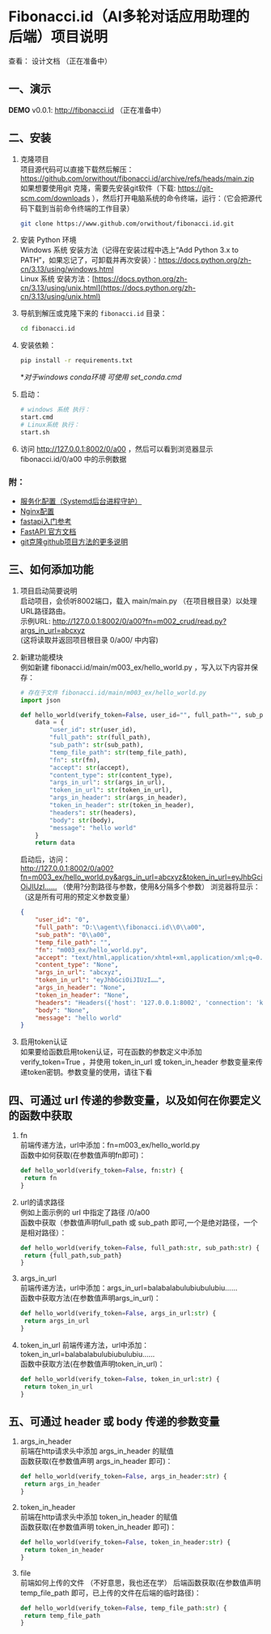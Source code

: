 # Fibonacci.id（AI多轮对话应用助理的后端）项目说明

查看： 设计文档 （正在准备中）




## 一、演示
**DEMO** v0.0.1: http://fibonacci.id （正在准备中）


## 二、安装

1. 克隆项目  
    项目源代码可以直接下载然后解压：https://github.com/orwithout/fibonacci.id/archive/refs/heads/main.zip  
    如果想要使用git 克隆，需要先安装git软件（下载: https://git-scm.com/downloads ），然后打开电脑系统的命令终端，运行：（它会把源代码下载到当前命令终端的工作目录）
    ```bash
    git clone https://www.github.com/orwithout/fibonacci.id.git
    ```



2. 安装 Python 环境  
    Windows 系统 安装方法（记得在安装过程中选上“Add Python 3.x to PATH”，如果忘记了，可卸载并再次安装）：https://docs.python.org/zh-cn/3.13/using/windows.html  
    Linux 系统 安装方法：[https://docs.python.org/zh-cn/3.13/using/unix.html](https://docs.python.org/zh-cn/3.13/using/unix.html)
   
3. 导航到解压或克隆下来的 `fibonacci.id` 目录：
    ```bash
    cd fibonacci.id
    ```
4. 安装依赖：
    ```bash
    pip install -r requirements.txt
    ```
    **对于windows conda环境 可使用 set_conda.cmd*
5. 启动：
    ```bash
    # windows 系统 执行：
    start.cmd
    # Linux系统 执行：
    start.sh
    ```
6. 访问 http://127.0.0.1:8002/0/a00 ，然后可以看到浏览器显示 fibonacci.id/0/a00 中的示例数据


### 附：
- [服务化配置（Systemd后台进程守护）](https://github.com/orwithout/fibonacci.id/blob/main/README.systemd.md)
- [Nginx配置](https://github.com/orwithout/fibonacci.id/blob/main/README.nginx.md)
- [fastapi入门参考](https://fastapi.tiangolo.com/zh/#:~:text=%E8%B4%9F%E8%B4%A3%E6%95%B0%E6%8D%AE%E9%83%A8%E5%88%86%E3%80%82-,%E5%AE%89%E8%A3%85,-%C2%B6)
- [FastAPI 官方文档](https://fastapi.tiangolo.com/zh/)
- [git克隆github项目方法的更多说明](https://docs.github.com/en/repositories/creating-and-managing-repositories/cloning-a-repository)


## 三、如何添加功能
1. 项目启动简要说明  
    启动项目，会侦听8002端口，载入 main/main.py （在项目根目录）以处理URL路径路由。  
    示例URL: http://127.0.0.1:8002/0/a00?fn=m002_crud/read.py?args_in_url=abcxyz  
    (这将读取并返回项目根目录 0/a00/ 中内容)


2. 新建功能模块  
   例如新建 fibonacci.id/main/m003_ex/hello_world.py ，写入以下内容并保存：
    ```python
    # 存在于文件 fibonacci.id/main/m003_ex/hello_world.py
    import json

    def hello_world(verify_token=False, user_id="", full_path="", sub_path="", temp_file_path="", fn="", accept="", content_type="", args_in_url="", token_in_url="", args_in_header="", token_in_header="", headers="", body=""):
        data = {
            "user_id": str(user_id),
            "full_path": str(full_path),
            "sub_path": str(sub_path),
            "temp_file_path": str(temp_file_path),
            "fn": str(fn),
            "accept": str(accept),
            "content_type": str(content_type),
            "args_in_url": str(args_in_url),
            "token_in_url": str(token_in_url),
            "args_in_header": str(args_in_header),
            "token_in_header": str(token_in_header),
            "headers": str(headers),
            "body": str(body),
            "message": "hello world"
        }
        return data

    ```
    启动后，访问：  
    http://127.0.0.1:8002/0/a00?fn=m003_ex/hello_world.py&args_in_url=abcxyz&token_in_url=eyJhbGciOiJIUzI……
    （使用?分割路径与参数，使用&分隔多个参数）
    浏览器将显示：（这是所有可用的预定义参数变量）
    ```json
    {
        "user_id": "0",
        "full_path": "D:\\agent\\fibonacci.id\\0\\a00",
        "sub_path": "0\\a00",
        "temp_file_path": "",
        "fn": "m003_ex/hello_world.py",
        "accept": "text/html,application/xhtml+xml,application/xml;q=0.9,image/webp,image/apng,*/*;q=0.8,application/signed-exchange;v=b3;q=0.7",
        "content_type": "None",
        "args_in_url": "abcxyz",
        "token_in_url": "eyJhbGciOiJIUzI……",
        "args_in_header": "None",
        "token_in_header": "None",
        "headers": "Headers({'host': '127.0.0.1:8002', 'connection': 'keep-alive', 'sec-ch-ua': '\"Microsoft Edge\";v=\"119\", \"Chromium\";v=\"119\", \"Not?A_Brand\";v=\"24\"', 'sec-ch-ua-mobile': '?0', 'sec-ch-ua-platform': '\"Windows\"', 'upgrade-insecure-requests': '1', 'user-agent': 'Mozilla/5.0 (Windows NT 10.0; Win64; x64) AppleWebKit/537.36 (KHTML, like Gecko) Chrome/119.0.0.0 Safari/537.36 Edg/119.0.0.0', 'accept': 'text/html,application/xhtml+xml,application/xml;q=0.9,image/webp,image/apng,*/*;q=0.8,application/signed-exchange;v=b3;q=0.7', 'sec-fetch-site': 'none', 'sec-fetch-mode': 'navigate', 'sec-fetch-user': '?1', 'sec-fetch-dest': 'document', 'accept-encoding': 'gzip, deflate, br', 'accept-language': 'zh-CN,zh;q=0.9,en;q=0.8,en-GB;q=0.7,en-US;q=0.6'})",
        "body": "None",
        "message": "hello world"
    }
    ```
3. 启用token认证  
   如果要给函数启用token认证，可在函数的参数定义中添加 verify_token=True ，并使用 token_in_url 或 token_in_header 参数变量来传递token密钥。参数变量的使用，请往下看
   
## 四、可通过 url 传递的参数变量，以及如何在你要定义的函数中获取
1. fn  
   前端传递方法，url中添加：fn=m003_ex/hello_world.py  
   函数中如何获取(在参数值声明fn即可)：
   ```python
   def hello_world(verify_token=False, fn:str) {
    return fn
   }
   ```
2. url的请求路径  
   例如上面示例的 url 中指定了路径 /0/a00  
   函数中获取（参数值声明full_path 或 sub_path 即可,一个是绝对路径，一个是相对路径）：
   ```python
   def hello_world(verify_token=False, full_path:str, sub_path:str) {
    return {full_path,sub_path}
   }
   ```
3. args_in_url  
   前端传递方法，url中添加：args_in_url=balabalabulubiubulubiu……  
   函数中获取方法(在参数值声明args_in_url)：
   ```python
   def hello_world(verify_token=False, args_in_url:str) {
    return args_in_url
   }
   ```
4. token_in_url
   前端传递方法，url中添加：token_in_url=balabalabulubiubulubiu……  
   函数中获取方法(在参数值声明token_in_url)：
   ```python
   def hello_world(verify_token=False, token_in_url:str) {
    return token_in_url
   }
   ```

## 五、可通过 header 或 body 传递的参数变量  
1. args_in_header  
   前端在http请求头中添加 args_in_header 的赋值  
   函数获取(在参数值声明 args_in_header 即可)：
   ```python
   def hello_world(verify_token=False, args_in_header:str) {
    return args_in_header
   }
   ```
2. token_in_header  
   前端在http请求头中添加 token_in_header 的赋值  
   函数获取(在参数值声明 token_in_header 即可)：
   ```python
   def hello_world(verify_token=False, token_in_header:str) {
    return token_in_header
   }
   ```
3. file  
   前端如何上传的文件  （不好意思，我也还在学）
   后端函数获取(在参数值声明 temp_file_path 即可，已上传的文件在后端的临时路径)：
   ```python
   def hello_world(verify_token=False, temp_file_path:str) {
    return temp_file_path
   }
   ```




